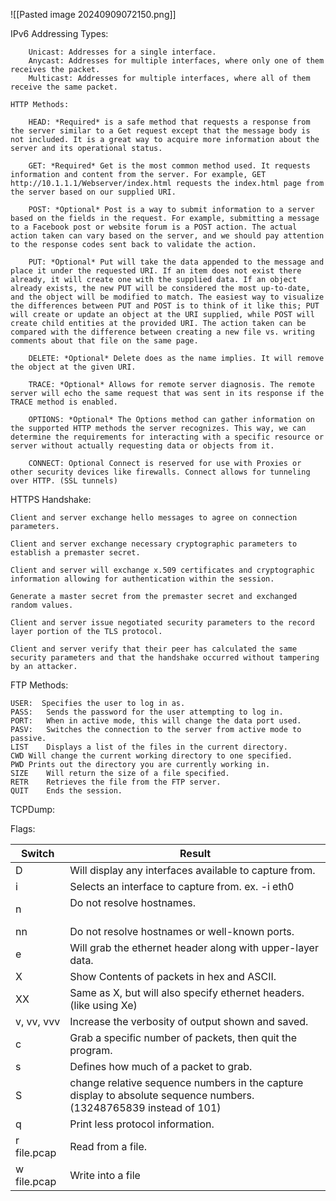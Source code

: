 
![[Pasted image 20240909072150.png]]


IPv6 Addressing Types: 

		Unicast: Addresses for a single interface.
		Anycast: Addresses for multiple interfaces, where only one of them receives the packet.
		Multicast: Addresses for multiple interfaces, where all of them receive the same packet.

	HTTP Methods: 
		
		HEAD: *Required* is a safe method that requests a response from the server similar to a Get request except that the message body is not included. It is a great way to acquire more information about the server and its operational status.

		GET: *Required* Get is the most common method used. It requests information and content from the server. For example, GET http://10.1.1.1/Webserver/index.html requests the index.html page from the server based on our supplied URI.

		POST: *Optional* Post is a way to submit information to a server based on the fields in the request. For example, submitting a message to a Facebook post or website forum is a POST action. The actual action taken can vary based on the server, and we should pay attention to the response codes sent back to validate the action.

		PUT: *Optional* Put will take the data appended to the message and place it under the requested URI. If an item does not exist there already, it will create one with the supplied data. If an object already exists, the new PUT will be considered the most up-to-date, and the object will be modified to match. The easiest way to visualize the differences between PUT and POST is to think of it like this; PUT will create or update an object at the URI supplied, while POST will create child entities at the provided URI. The action taken can be compared with the difference between creating a new file vs. writing comments about that file on the same page.

		DELETE: *Optional* Delete does as the name implies. It will remove the object at the given URI.

		TRACE: *Optional* Allows for remote server diagnosis. The remote server will echo the same request that was sent in its response if the TRACE method is enabled.

		OPTIONS: *Optional* The Options method can gather information on the supported HTTP methods the server recognizes. This way, we can determine the requirements for interacting with a specific resource or server without actually requesting data or objects from it.

		CONNECT: Optional Connect is reserved for use with Proxies or other security devices like firewalls. Connect allows for tunneling over HTTP. (SSL tunnels)

HTTPS Handshake: 

	Client and server exchange hello messages to agree on connection parameters.
    
    Client and server exchange necessary cryptographic parameters to establish a premaster secret.
    
    Client and server will exchange x.509 certificates and cryptographic information allowing for authentication within the session.
    
    Generate a master secret from the premaster secret and exchanged random values.
    
    Client and server issue negotiated security parameters to the record layer portion of the TLS protocol.
    
    Client and server verify that their peer has calculated the same security parameters and that the handshake occurred without tampering by an attacker.

FTP Methods: 

	USER:  Specifies the user to log in as.
	PASS:	Sends the password for the user attempting to log in.
	PORT:	When in active mode, this will change the data port used.
	PASV:	Switches the connection to the server from active mode to passive.
	LIST	Displays a list of the files in the current directory.
	CWD	Will change the current working directory to one specified.
	PWD	Prints out the directory you are currently working in.
	SIZE	Will return the size of a file specified.
	RETR	Retrieves the file from the FTP server.
	QUIT	Ends the session.


TCPDump: 

Flags: 

| **Switch**   | **Result**                                                                                                             |
|--------------|------------------------------------------------------------------------------------------------------------------------|
| D            | Will display any interfaces available to capture from.<br>                                                             |
| i            | Selects an interface to capture from. ex. -i eth0<br>                                                                  |
| n            | Do not resolve hostnames.<br><br>                                                                                      |
| nn           | Do not resolve hostnames or well-known ports.                                                                          |
| e            | Will grab the ethernet header along with upper-layer data.<br>                                                         |
| X            | Show Contents of packets in hex and ASCII.<br>                                                                         |
| XX           | Same as X, but will also specify ethernet headers. (like using Xe)<br>                                                 |
| v, vv, vvv   | Increase the verbosity of output shown and saved.<br>                                                                  |
| c            | Grab a specific number of packets, then quit the program.<br>                                                          |
| s            | Defines how much of a packet to grab.<br>                                                                              |
| S            | change relative sequence numbers in the capture display to absolute sequence numbers. (13248765839 instead of 101)<br> |
| q            | Print less protocol information.<br>                                                                                   |
| r file.pcap	 | Read from a file.<br>                                                                                                  |
| w file.pcap	 | Write into a file<br>                                                                                                  |


		
